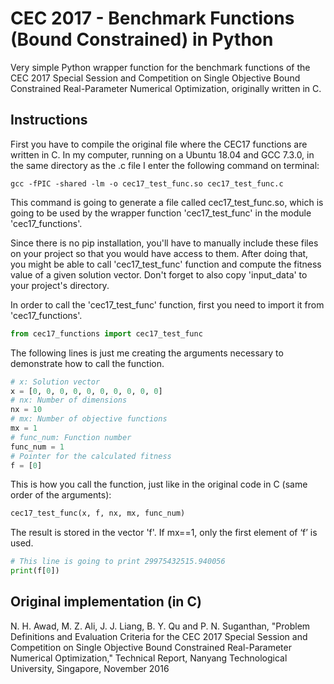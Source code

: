 # CEC 2017 - Benchmark Functions (Bound Constrained) in Python
Very simple Python wrapper function for the benchmark functions of the CEC 2017 Special Session and Competition on Single Objective Bound Constrained Real-Parameter Numerical Optimization, originally written in C.

## Instructions
First you have to compile the original file where the CEC17 functions are written in C. In my computer, running on a Ubuntu 18.04 and GCC 7.3.0, in the same directory as the .c file I enter the following command on terminal:
```
gcc -fPIC -shared -lm -o cec17_test_func.so cec17_test_func.c
```

This command is going to generate a file called cec17_test_func.so, which is going to be used by the wrapper function 'cec17_test_func' in the module 'cec17_functions'.

Since there is no pip installation, you'll have to manually include these files on your project so that you would have access to them. After doing that, you might be able to call 'cec17_test_func' function and compute the fitness value of a given solution vector. Don't forget to also copy 'input_data' to your project's directory.

In order to call the 'cec17_test_func' function, first you need to import it from 'cec17_functions'.
```python
from cec17_functions import cec17_test_func
```

The following lines is just me creating the arguments necessary to demonstrate how to call the function. 
```python
# x: Solution vector
x = [0, 0, 0, 0, 0, 0, 0, 0, 0, 0]
# nx: Number of dimensions
nx = 10
# mx: Number of objective functions
mx = 1
# func_num: Function number
func_num = 1
# Pointer for the calculated fitness
f = [0]
```

This is how you call the function, just like in the original code in C (same order of the arguments): 
```python
cec17_test_func(x, f, nx, mx, func_num)
```

The result is stored in the vector 'f'. If mx==1, only the first element of ‘f’ is used. 
```python
# This line is going to print 29975432515.940056
print(f[0])
```

## Original implementation (in C)
N. H. Awad, M. Z. Ali, J. J. Liang, B. Y. Qu and P. N. Suganthan, "Problem Definitions and Evaluation Criteria for the CEC 2017 Special Session and Competition on Single Objective Bound Constrained Real-Parameter Numerical Optimization,"  Technical Report, Nanyang Technological University, Singapore, November 2016
